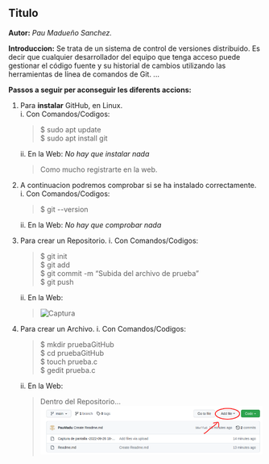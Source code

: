 ## Titulo
**Autor:** _Pau Madueño Sanchez._

**Introduccion:** Se trata de un sistema de control de versiones distribuido. Es decir que cualquier desarrollador 
                  del equipo que tenga acceso puede gestionar el código fuente y su historial de cambios utilizando las 
                  herramientas de línea de comandos de Git.
...

**Passos a seguir per aconseguir les diferents accions:**

  
   1. Para **instalar** GitHub, en Linux.  
     i. Con Comandos/Codigos:
      >$ sudo apt update  
       $ sudo apt install git
      
      ii. En la Web: _No hay que instalar nada_
       > Como mucho registrarte en la web.
       
   2. A continuacion podremos comprobar si se ha instalado correctamente.  
     i. Con Comandos/Codigos:
      >$ git --version
      
      ii. En la Web: _No hay que comprobar nada_
      
   3. Para crear un Repositorio.
     i. Con Comandos/Codigos:
      >$ git init  
       $ git add  
       $ git commit -m “Subida del archivo de prueba”  
       $ git push

      ii. En la Web: 
       > ![Captura](https://user-images.githubusercontent.com/113713397/192711953-475c6a35-3e23-4e26-a2a9-34d106e08c1f.png) 
      
   4. Para crear un Archivo.
     i. Con Comandos/Codigos:
      >$ mkdir pruebaGitHub  
       $ cd pruebaGitHub  
       $ touch prueba.c  
       $ gedit prueba.c
      
      ii. En la Web: 
      > Dentro del Repositorio...  
      ![Captura2](https://github.com/PauMadu/Tema-1/blob/main/Captura2.PNG)
      
      
